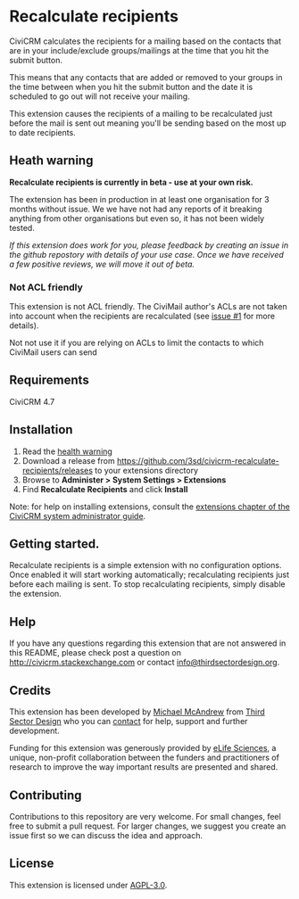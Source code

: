 # Recalculate recipients

CiviCRM calculates the recipients for a mailing based on the contacts that are in your include/exclude groups/mailings at the time that you hit the submit button.

This means that any contacts that are added or removed to your groups in the time between when you hit the submit button and the date it is scheduled to go out will not receive your mailing.

This extension causes the recipients of a mailing to be recalculated just before the mail is sent out meaning you'll be sending based on the most up to date recipients.

## Heath warning

**Recalculate recipients is currently in beta - use at your own risk.**

The extension has been in production in at least one organisation for 3 months without issue. We we have not had any reports of it breaking anything from other organisations but even so, it has not been widely tested.

*If this extension does work for you, please feedback by creating an issue in the github repostory with details of your use case. Once we have received a few positive reviews, we will move it out of beta.*

### Not ACL friendly

This extension is not ACL friendly. The CiviMail author's ACLs are not taken into account when the recipients are recalculated (see [issue #1](https://github.com/3sd/civicrm-recalculate-recipients/issues/1) for more details).

Not not use it if you are relying on ACLs to limit the contacts to which CiviMail users can send

## Requirements

CiviCRM 4.7

## Installation

1. Read the [health warning](#health-warning)
2. Download a release from https://github.com/3sd/civicrm-recalculate-recipients/releases to your extensions directory
3. Browse to **Administer > System Settings > Extensions**
4. Find **Recalculate Recipients** and click **Install**

Note: for help on installing extensions, consult the [extensions chapter of the CiviCRM system administrator guide](https://docs.civicrm.org/sysadmin/en/latest/customize/extensions).

## Getting started.

Recalculate recipients is a simple extension with no configuration options. Once enabled it will start working automatically; recalculating recipients just before each mailing is sent. To stop recalculating recipients, simply disable the extension.

## Help

If you have any questions regarding this extension that are not answered in this README, please check post a question on http://civicrm.stackexchange.com or contact info@thirdsectordesign.org.

## Credits

This extension has been developed by [Michael McAndrew](https://twitter.com/michaelmcandrew) from [Third Sector Design](https://thirdsectordesign.org/) who you can [contact](https://thirdsectordesign.org/contact) for help, support and further development.

Funding for this extension was generously provided by [eLife Sciences](https://elifesciences.org/), a unique, non-profit collaboration between the funders and practitioners of research to improve the way important results are presented and shared.

## Contributing

Contributions to this repository are very welcome. For small changes, feel free to submit a pull request. For larger changes, we suggest you create an issue first so we can discuss the idea and approach.

## License

This extension is licensed under [AGPL-3.0](LICENSE.txt).
